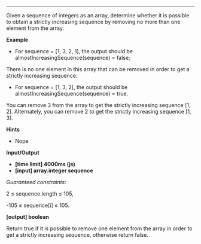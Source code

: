 ---

Given a sequence of integers as an array, determine whether it is possible to obtain a strictly increasing sequence by removing no more than one element from the array.

**Example**

-   For sequence = [1, 3, 2, 1], the output should be
    almostIncreasingSequence(sequence) = false;

There is no one element in this array that can be removed in order to get a strictly increasing sequence.

-   For sequence = [1, 3, 2], the output should be
    almostIncreasingSequence(sequence) = true.

You can remove 3 from the array to get the strictly increasing sequence [1, 2]. Alternately, you can remove 2 to get the strictly increasing sequence [1, 3].

**Hints**

-   Nope

**Input/Output**

-   **[time limit] 4000ms (js)**
-   **[input] array.integer sequence**

_Guaranteed constraints:_

2 ≤ sequence.length ≤ 105,

-105 ≤ sequence[i] ≤ 105.

**[output] boolean**

Return true if it is possible to remove one element from the array in order to get a strictly increasing sequence, otherwise return false.
